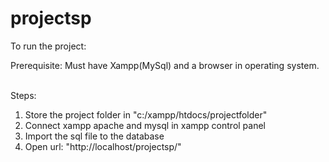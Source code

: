 # projectsp
To run the project:<br>

 Prerequisite: Must have Xampp(MySql) and a browser in operating system. <br><br>

 Steps:<br>
 1. Store the project folder in "c:/xampp/htdocs/projectfolder"
 2. Connect xampp apache and mysql in xampp control panel
 3. Import the sql file to the database
 4. Open url: "http://localhost/projectsp/"
